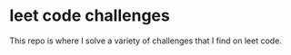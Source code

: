# leet code challenges

This repo is where I solve a variety of challenges that I find on leet code.
